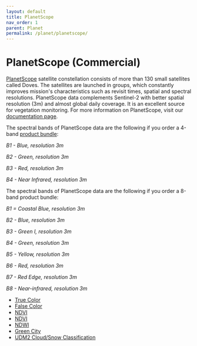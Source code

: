 ```yaml
---
layout: default
title: PlanetScope
nav_order: 1
parent: Planet
permalink: /planet/planetscope/
---
```


# PlanetScope (Commercial)

<a href="https://www.planet.com/products/monitoring/">PlanetScope</a> satellite constellation consists of more than 130 small satellites called Doves. The satellites are launched in groups, which constantly improves mission's characteristics such as revisit times, spatial and spectral resolutions. PlanetScope data complements Sentinel-2 with better spatial resolution (3m) and almost global daily coverage. It is an excellent source for vegetation monitoring. For more information on PlanetScope, visit our <a href="https://docs.sentinel-hub.com/api/latest/#/data/PlanetScope">documentation page</a>.

The spectral bands of PlanetScope data are the following if you order a 4-band <a href = "https://docs.sentinel-hub.com/api/latest/data/planet/planet-scope/#productbundle-parameter">product bundle</a>:

*B1 - Blue, resolution 3m*

*B2 - Green, resolution 3m*

*B3 - Red, resolution 3m*

*B4 - Near Infrared, resolution 3m*

The spectral bands of PlanetScope data are the following if you order a 8-band product bundle:

*B1 = Coastal Blue, resolution 3m*

*B2 - Blue, resolution 3m*

*B3 - Green I, resolution 3m*

*B4 - Green, resolution 3m*

*B5 - Yellow, resolution 3m*

*B6 - Red, resolution 3m*

*B7 - Red Edge, resolution 3m*

*B8 - Near-infrared, resolution 3m*

 - [True Color](/planet_scope/true_color)
 - [False Color](/planet_scope/false_color)
 - [NDVI](/planet_scope/ndvi)
 - [NDVI](/planet_scope/ndvi_statistics)
 - [NDWI](/planet_scope/ndwi)
 - [Green City](/planet_scope/green_city)
 - [UDM2 Cloud/Snow Classification](/planet_scope/cloud_classification)